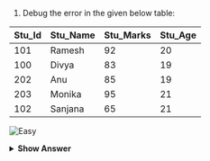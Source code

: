 1. Debug the error in the given below table:

| Stu_Id 	| Stu_Name 	| Stu_Marks 	| Stu_Age 	|
|---------|-----------|------------	|-----------|
| 101    	| Ramesh   	| 92        	| 20      	|
| 100    	| Divya    	| 83        	| 19      	|
| 202    	| Anu      	| 85        	| 19      	|
| 203    	| Monika   	| 95        	| 21      	|
| 102    	| Sanjana  	| 65        	| 21      	|

![Easy](https://github.com/revaturelabs/interviewquestions/blob/dev/ComplexityTags/simple%20(2).svg)

<details>
<summary><b> Show Answer </b></summary>

<blockquote>

```sql

UPDATE Product SET stu_Marks = 80 WHERE Stu_Id = 102 ;

```

  | Stu_Id |	Stu_Name    |  Stu_Marks    |   Stu_Age  |
  |--------|--------------|---------------|------------|
  |  101   |     Ramesh	  |       92	    |      20    |
  |  100   |     Divya	  |       83	    |      19    |
  |  202   |      Anu	    |       85      |	     19    |
  |  203   |     Monika	  |       95	    |      21    |
  |  102   |     Sanjana  |       80	    |      21    |

  <details>
<summary><b>  Explanation  </b></summary>

<blockquote>
 
        To Update a particular row by using update command and the syntax for updating a particular row is ,
         
      `UPDATE` Table_Name  `SET` Column_Name  `WHERE` Condition;
</blockquote>

</details>
</details>
